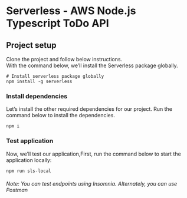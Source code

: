 # Serverless - AWS Node.js Typescript ToDo API

## Project setup

Clone the project and follow below instructions.\
With the command below, we’ll install the Serverless package globally.

```
# Install serverless package globally
npm install -g serverless
```

### Install dependencies

Let’s install the other required dependencies for our project. Run the command below to install the dependencies.

```
npm i
```

### Test application

Now, we’ll test our application,First, run the command below to start the application locally:

```
npm run sls-local
```

###### Note: You can test endpoints using Insomnia. Alternately, you can use Postman
